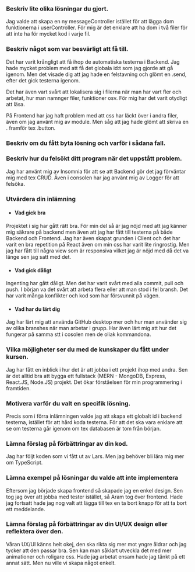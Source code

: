 ### Beskriv lite olika lösningar du gjort.

Jag valde att skapa en ny messageController istället för att lägga dom funktionerna i userController. För mig är det
enklare att ha dom i två filer för att inte ha för mycket kod i varje fil.



### Beskriv något som var besvärligt att få till.

Det har varit krångligt att få ihop de automatiska testerna i Backend. Jag hade mycket problem med att få det globala
id:t som jag gjorde att gå igenom. Men det visade dig att jag hade en felstavning och glömt en .send, efter det gick
testerna igenom.

Det har även vart svårt att lokalisera sig i filerna när man har vart fler och arbetat, hur man namnger filer,
funktioner osv. För mig har det varit otydligt att läsa.

På Frontend har jag haft problem med att css har läckt över i andra filer, även om jag använt mig av module. Men såg att
jag hade glömt att skriva en . framför tex .button.

### Beskriv om du fått byta lösning och varför i sådana fall.

### Beskriv hur du felsökt ditt program när det uppstått problem.

Jag har använt mig av Insomnia för att se att Backend gör det jag förväntar mig med tex CRUD. Även i consolen har jag
använt mig av Logger för att felsöka.

### Utvärdera din inlämning

* #### Vad gick bra

Projektet i sig har gått rätt bra. För min del så är jag nöjd med att jag känner mig säkrare på backend men även att jag
har fått till testerna på både Backend och Frontend. Jag har även skapat grunden i Client och det har varit en bra
repetition på React även om min css har varit lite ringrostig. Men jag har fått till några view som är responsiva vilket
jag är nöjd med då det va länge sen jag satt med det.

* #### Vad gick dåligt

Ingenting har gått dåligt. Men det har varit svårt med alla commit, pull och push. I början va det svårt att arbeta
flera eller att man stod i fel bransh. Det har varit många konflikter och kod som har försvunnit på vägen.

* #### Vad har du lärt dig

Jag har lärt mig att använda GitHub desktop mer och hur man använder sig av olika branshes när man arbetar i grupp. Har
även lärt mig att hur det fungerar på samma stt i cosolen men de oliak kommandona.

### Vilka möjligheter ser du med de kunskaper du fått under kursen.

Jag har fått en inblick i hur det är att jobba i ett projekt ihop med andra. Sen är det alltid bra att bygga ett
fullstack (MERN - MongoDB, Express, React.JS, Node.JS) projekt. Det ökar förståelsen för min programmering i framtiden.

### Motivera varför du valt en specifik lösning.

Precis som i förra inlämningen valde jag att skapa ett globalt id i backend testerna, istället för att hård koda
testerna. För att det ska vara enklare att se om testerna går igenom om tex databasen är tom från början.

### Lämna förslag på förbättringar av din kod.

Jag har följt koden som vi fått ut av Lars. Men jag behöver bli lära mig mer om TypeScript.

### Lämna exempel på lösningar du valde att inte implementera

Eftersom jag började skapa frontend så skapade jag en enkel design. Sen tog jag över att jobba med tester istället, så
Aram tog över frontend. Hade jag fortsatt hade jag nog valt att lägga till tex en ta bort knapp för att ta bort ett
meddelande.

### Lämna förslag på förbättringar av din UI/UX design eller reflektera över den.

Våran UX/UI känns helt okej, den ska rikta sig mer mot yngre åldrar och jag tycker att den passar bra. Sen kan man
såklart utveckla det med mer animationer och roligare css. Hade jag arbetat ensam hade jag tänkt på ett annat sätt. Men
nu ville vi skapa något enkelt.